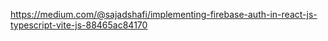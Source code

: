 https://medium.com/@sajadshafi/implementing-firebase-auth-in-react-js-typescript-vite-js-88465ac84170


